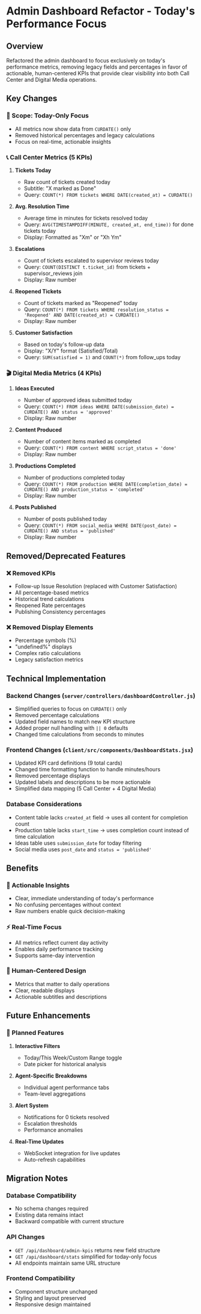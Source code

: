 # Admin Dashboard Refactor - Today's Performance Focus

## Overview
Refactored the admin dashboard to focus exclusively on today's performance metrics, removing legacy fields and percentages in favor of actionable, human-centered KPIs that provide clear visibility into both Call Center and Digital Media operations.

## Key Changes

### 🎯 Scope: Today-Only Focus
- All metrics now show data from `CURDATE()` only
- Removed historical percentages and legacy calculations
- Focus on real-time, actionable insights

### 📞 Call Center Metrics (5 KPIs)

1. **Tickets Today**
   - Raw count of tickets created today
   - Subtitle: "X marked as Done"
   - Query: `COUNT(*) FROM tickets WHERE DATE(created_at) = CURDATE()`

2. **Avg. Resolution Time**
   - Average time in minutes for tickets resolved today
   - Query: `AVG(TIMESTAMPDIFF(MINUTE, created_at, end_time))` for done tickets today
   - Display: Formatted as "Xm" or "Xh Ym"

3. **Escalations**
   - Count of tickets escalated to supervisor reviews today
   - Query: `COUNT(DISTINCT t.ticket_id)` from tickets + supervisor_reviews join
   - Display: Raw number

4. **Reopened Tickets**
   - Count of tickets marked as "Reopened" today
   - Query: `COUNT(*) FROM tickets WHERE resolution_status = 'Reopened' AND DATE(created_at) = CURDATE()`
   - Display: Raw number

5. **Customer Satisfaction**
   - Based on today's follow-up data
   - Display: "X/Y" format (Satisfied/Total)
   - Query: `SUM(satisfied = 1)` and `COUNT(*)` from follow_ups today

### 🎬 Digital Media Metrics (4 KPIs)

1. **Ideas Executed**
   - Number of approved ideas submitted today
   - Query: `COUNT(*) FROM ideas WHERE DATE(submission_date) = CURDATE() AND status = 'approved'`
   - Display: Raw number

2. **Content Produced**
   - Number of content items marked as completed
   - Query: `COUNT(*) FROM content WHERE script_status = 'done'`
   - Display: Raw number

3. **Productions Completed**
   - Number of productions completed today
   - Query: `COUNT(*) FROM production WHERE DATE(completion_date) = CURDATE() AND production_status = 'completed'`
   - Display: Raw number

4. **Posts Published**
   - Number of posts published today
   - Query: `COUNT(*) FROM social_media WHERE DATE(post_date) = CURDATE() AND status = 'published'`
   - Display: Raw number

## Removed/Deprecated Features

### ❌ Removed KPIs
- Follow-up Issue Resolution (replaced with Customer Satisfaction)
- All percentage-based metrics
- Historical trend calculations
- Reopened Rate percentages
- Publishing Consistency percentages

### ❌ Removed Display Elements
- Percentage symbols (%)
- "undefined%" displays
- Complex ratio calculations
- Legacy satisfaction metrics

## Technical Implementation

### Backend Changes (`server/controllers/dashboardController.js`)
- Simplified queries to focus on `CURDATE()` only
- Removed percentage calculations
- Updated field names to match new KPI structure
- Added proper null handling with `|| 0` defaults
- Changed time calculations from seconds to minutes

### Frontend Changes (`client/src/components/DashboardStats.jsx`)
- Updated KPI card definitions (9 total cards)
- Changed time formatting function to handle minutes/hours
- Removed percentage displays
- Updated labels and descriptions to be more actionable
- Simplified data mapping (5 Call Center + 4 Digital Media)

### Database Considerations
- Content table lacks `created_at` field → uses all content for completion count
- Production table lacks `start_time` → uses completion count instead of time calculation
- Ideas table uses `submission_date` for today filtering
- Social media uses `post_date` and `status = 'published'`

## Benefits

### 🎯 Actionable Insights
- Clear, immediate understanding of today's performance
- No confusing percentages without context
- Raw numbers enable quick decision-making

### ⚡ Real-Time Focus
- All metrics reflect current day activity
- Enables daily performance tracking
- Supports same-day intervention

### 👥 Human-Centered Design
- Metrics that matter to daily operations
- Clear, readable displays
- Actionable subtitles and descriptions

## Future Enhancements

### 🔄 Planned Features
1. **Interactive Filters**
   - Today/This Week/Custom Range toggle
   - Date picker for historical analysis

2. **Agent-Specific Breakdowns**
   - Individual agent performance tabs
   - Team-level aggregations

3. **Alert System**
   - Notifications for 0 tickets resolved
   - Escalation thresholds
   - Performance anomalies

4. **Real-Time Updates**
   - WebSocket integration for live updates
   - Auto-refresh capabilities

## Migration Notes

### Database Compatibility
- No schema changes required
- Existing data remains intact
- Backward compatible with current structure

### API Changes
- `GET /api/dashboard/admin-kpis` returns new field structure
- `GET /api/dashboard/stats` simplified for today-only focus
- All endpoints maintain same URL structure

### Frontend Compatibility
- Component structure unchanged
- Styling and layout preserved
- Responsive design maintained 